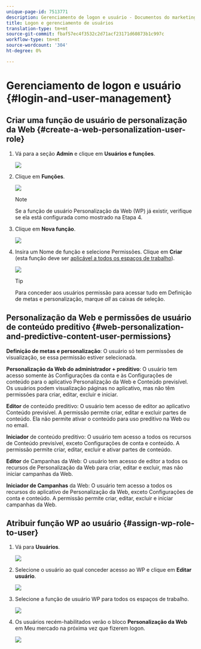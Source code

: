 ```yaml
---
unique-page-id: 7513771
description: Gerenciamento de logon e usuário - Documentos do marketing - Documentação do produto
title: Logon e gerenciamento de usuários
translation-type: tm+mt
source-git-commit: fbaf57ec4f3532c2d71acf23171d60873b1c997c
workflow-type: tm+mt
source-wordcount: '304'
ht-degree: 0%

---
```



# Gerenciamento de logon e usuário {#login-and-user-management}

## Criar uma função de usuário de personalização da Web {#create-a-web-personalization-user-role}

1. Vá para a seção **Admin** e clique em **Usuários e funções**.

   ![](assets/image2015-4-28-19-3a50-3a49.png)

1. Clique em **Funções**.

   ![](assets/image2015-4-28-19-3a57-3a58.png)

   >[!NOTE]
   >
   >Se a função de usuário Personalização da Web (WP) já existir, verifique se ela está configurada como mostrado na Etapa 4.

1. Clique em **Nova função**.

   ![](assets/three-1.png)

1. Insira um Nome de função e selecione Permissões. Clique em **Criar** (esta função deve ser [aplicável a todos os espaços de trabalho](/help/marketo/product-docs/administration/users-and-roles/managing-marketo-users.md)).

   ![](assets/four.png)

   >[!TIP]
   >
   >Para conceder aos usuários permissão para acessar tudo em Definição de metas e personalização, marque _all_ as caixas de seleção.

## Personalização da Web e permissões de usuário de conteúdo preditivo {#web-personalization-and-predictive-content-user-permissions}

**Definição de metas e personalização**: O usuário só tem permissões de visualização, se essa permissão estiver selecionada.

**Personalização da Web do administrador + preditivo**: O usuário tem acesso somente às Configurações da conta e às Configurações de conteúdo para o aplicativo Personalização da Web e Conteúdo previsível. Os usuários podem visualização páginas no aplicativo, mas não têm permissões para criar, editar, excluir e iniciar.

**Editor** de conteúdo preditivo: O usuário tem acesso de editor ao aplicativo Conteúdo previsível. A permissão permite criar, editar e excluir partes de conteúdo. Ela não permite ativar o conteúdo para uso preditivo na Web ou no email.

**Iniciador** de conteúdo preditivo: O usuário tem acesso a todos os recursos de Conteúdo previsível, exceto Configurações de conta e conteúdo. A permissão permite criar, editar, excluir e ativar partes de conteúdo.

**Editor** de Campanhas da Web: O usuário tem acesso de editor a todos os recursos de Personalização da Web para criar, editar e excluir, mas não iniciar campanhas da Web.

**Iniciador de Campanhas** da Web: O usuário tem acesso a todos os recursos do aplicativo de Personalização da Web, exceto Configurações de conta e conteúdo. A permissão permite criar, editar, excluir e iniciar campanhas da Web.

## Atribuir função WP ao usuário {#assign-wp-role-to-user}

1. Vá para **Usuários**.

   ![](assets/image2015-4-29-11-3a31-3a3.png)

1. Selecione o usuário ao qual conceder acesso ao WP e clique em **Editar usuário**.

   ![](assets/image2015-4-29-11-3a38-3a46.png)

1. Selecione a função de usuário WP para todos os espaços de trabalho.

   ![](assets/seven.png)

1. Os usuários recém-habilitados verão o bloco **Personalização da Web** em Meu mercado na próxima vez que fizerem logon.

   ![](assets/eight.png)
